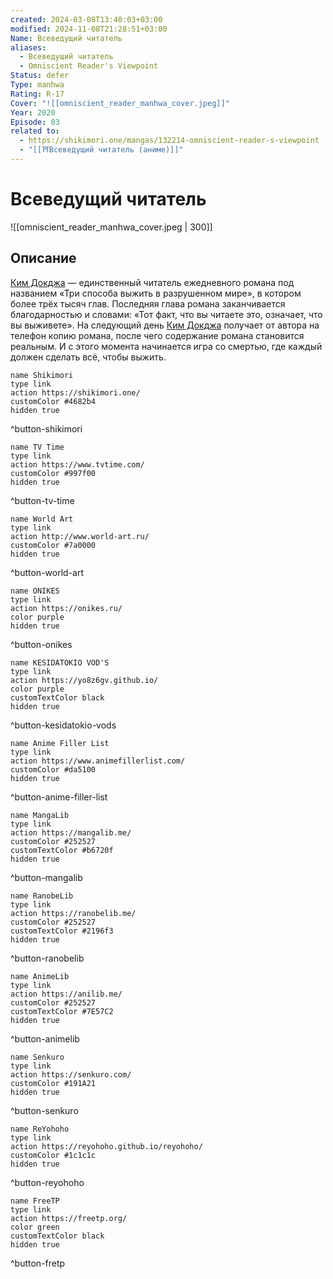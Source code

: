 ```yaml
---
created: 2024-03-08T13:40:03+03:00
modified: 2024-11-08T21:28:51+03:00
Name: Всеведущий читатель
aliases:
  - Всеведущий читатель
  - Omniscient Reader's Viewpoint
Status: defer
Type: manhwa
Rating: R-17
Cover: "![[omniscient_reader_manhwa_cover.jpeg]]"
Year: 2020
Episode: 83
related to:
  - https://shikimori.one/mangas/132214-omniscient-reader-s-viewpoint
  - "[[⛩️Всеведущий читатель (аниме)]]"
---
```


# Всеведущий читатель

![[omniscient_reader_manhwa_cover.jpeg | 300]]


## Описание

[Ким Докджа](https://shikimori.one/characters/190996-dokja-kim) — единственный читатель ежедневного романа под названием «Три способа выжить в разрушенном мире», в котором более трёх тысяч глав. Последняя глава романа заканчивается благодарностью и словами: «Тот факт, что вы читаете это, означает, что вы выживете». На следующий день [Ким Докджа](https://shikimori.one/characters/190996-dokja-kim) получает от автора на телефон копию романа, после чего содержание романа становится реальным. И с этого момента начинается игра со смертью, где каждый должен сделать всё, чтобы выжить.


```button
name Shikimori
type link
action https://shikimori.one/
customColor #4682b4
hidden true
```
^button-shikimori

```button
name TV Time
type link
action https://www.tvtime.com/
customColor #997f00
hidden true
```
^button-tv-time

```button
name World Art
type link
action http://www.world-art.ru/
customColor #7a0000
hidden true
```
^button-world-art

```button
name ONIKES
type link
action https://onikes.ru/
color purple
hidden true
```
^button-onikes

```button
name KESIDATOKIO VOD'S
type link
action https://yo8z6gv.github.io/
color purple
customTextColor black
hidden true
```
^button-kesidatokio-vods

```button
name Anime Filler List
type link
action https://www.animefillerlist.com/
customColor #da5100
hidden true
```
^button-anime-filler-list

```button
name MangaLib
type link
action https://mangalib.me/
customColor #252527
customTextColor #b6720f
hidden true
```
^button-mangalib

```button
name RanobeLib
type link
action https://ranobelib.me/
customColor #252527
customTextColor #2196f3
hidden true
```
^button-ranobelib

```button
name AnimeLib
type link
action https://anilib.me/
customColor #252527
customTextColor #7E57C2
hidden true
```
^button-animelib

```button
name Senkuro
type link
action https://senkuro.com/
customColor #191A21
hidden true
```
^button-senkuro

```button
name ReYohoho
type link
action https://reyohoho.github.io/reyohoho/
customColor #1c1c1c
hidden true
```
^button-reyohoho

```button
name FreeTP
type link
action https://freetp.org/
color green
customTextColor black
hidden true
```
^button-fretp
